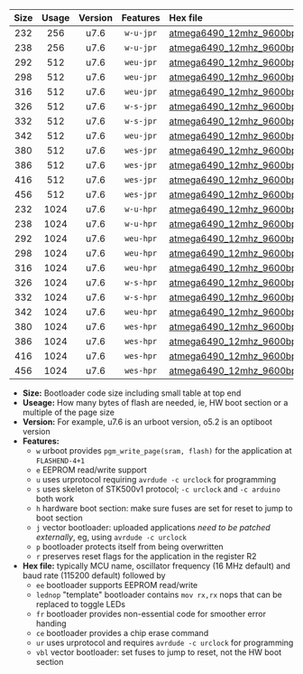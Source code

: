|Size|Usage|Version|Features|Hex file|
|:-:|:-:|:-:|:-:|:--|
|232|256|u7.6|`w-u-jpr`|[atmega6490_12mhz_9600bps_ur_vbl.hex](https://raw.githubusercontent.com/stefanrueger/urboot/main//atmega6490_12mhz_9600bps_ur_vbl.hex)|
|238|256|u7.6|`w-u-jpr`|[atmega6490_12mhz_9600bps_lednop_ur_vbl.hex](https://raw.githubusercontent.com/stefanrueger/urboot/main//atmega6490_12mhz_9600bps_lednop_ur_vbl.hex)|
|292|512|u7.6|`weu-jpr`|[atmega6490_12mhz_9600bps_ee_ur_vbl.hex](https://raw.githubusercontent.com/stefanrueger/urboot/main//atmega6490_12mhz_9600bps_ee_ur_vbl.hex)|
|298|512|u7.6|`weu-jpr`|[atmega6490_12mhz_9600bps_ee_lednop_ur_vbl.hex](https://raw.githubusercontent.com/stefanrueger/urboot/main//atmega6490_12mhz_9600bps_ee_lednop_ur_vbl.hex)|
|316|512|u7.6|`weu-jpr`|[atmega6490_12mhz_9600bps_ee_lednop_fr_ur_vbl.hex](https://raw.githubusercontent.com/stefanrueger/urboot/main//atmega6490_12mhz_9600bps_ee_lednop_fr_ur_vbl.hex)|
|326|512|u7.6|`w-s-jpr`|[atmega6490_12mhz_9600bps_vbl.hex](https://raw.githubusercontent.com/stefanrueger/urboot/main//atmega6490_12mhz_9600bps_vbl.hex)|
|332|512|u7.6|`w-s-jpr`|[atmega6490_12mhz_9600bps_lednop_vbl.hex](https://raw.githubusercontent.com/stefanrueger/urboot/main//atmega6490_12mhz_9600bps_lednop_vbl.hex)|
|342|512|u7.6|`weu-jpr`|[atmega6490_12mhz_9600bps_ee_lednop_fr_ce_ur_vbl.hex](https://raw.githubusercontent.com/stefanrueger/urboot/main//atmega6490_12mhz_9600bps_ee_lednop_fr_ce_ur_vbl.hex)|
|380|512|u7.6|`wes-jpr`|[atmega6490_12mhz_9600bps_ee_vbl.hex](https://raw.githubusercontent.com/stefanrueger/urboot/main//atmega6490_12mhz_9600bps_ee_vbl.hex)|
|386|512|u7.6|`wes-jpr`|[atmega6490_12mhz_9600bps_ee_lednop_vbl.hex](https://raw.githubusercontent.com/stefanrueger/urboot/main//atmega6490_12mhz_9600bps_ee_lednop_vbl.hex)|
|416|512|u7.6|`wes-jpr`|[atmega6490_12mhz_9600bps_ee_lednop_fr_vbl.hex](https://raw.githubusercontent.com/stefanrueger/urboot/main//atmega6490_12mhz_9600bps_ee_lednop_fr_vbl.hex)|
|456|512|u7.6|`wes-jpr`|[atmega6490_12mhz_9600bps_ee_lednop_fr_ce_vbl.hex](https://raw.githubusercontent.com/stefanrueger/urboot/main//atmega6490_12mhz_9600bps_ee_lednop_fr_ce_vbl.hex)|
|232|1024|u7.6|`w-u-hpr`|[atmega6490_12mhz_9600bps_ur.hex](https://raw.githubusercontent.com/stefanrueger/urboot/main//atmega6490_12mhz_9600bps_ur.hex)|
|238|1024|u7.6|`w-u-hpr`|[atmega6490_12mhz_9600bps_lednop_ur.hex](https://raw.githubusercontent.com/stefanrueger/urboot/main//atmega6490_12mhz_9600bps_lednop_ur.hex)|
|292|1024|u7.6|`weu-hpr`|[atmega6490_12mhz_9600bps_ee_ur.hex](https://raw.githubusercontent.com/stefanrueger/urboot/main//atmega6490_12mhz_9600bps_ee_ur.hex)|
|298|1024|u7.6|`weu-hpr`|[atmega6490_12mhz_9600bps_ee_lednop_ur.hex](https://raw.githubusercontent.com/stefanrueger/urboot/main//atmega6490_12mhz_9600bps_ee_lednop_ur.hex)|
|316|1024|u7.6|`weu-hpr`|[atmega6490_12mhz_9600bps_ee_lednop_fr_ur.hex](https://raw.githubusercontent.com/stefanrueger/urboot/main//atmega6490_12mhz_9600bps_ee_lednop_fr_ur.hex)|
|326|1024|u7.6|`w-s-hpr`|[atmega6490_12mhz_9600bps.hex](https://raw.githubusercontent.com/stefanrueger/urboot/main//atmega6490_12mhz_9600bps.hex)|
|332|1024|u7.6|`w-s-hpr`|[atmega6490_12mhz_9600bps_lednop.hex](https://raw.githubusercontent.com/stefanrueger/urboot/main//atmega6490_12mhz_9600bps_lednop.hex)|
|342|1024|u7.6|`weu-hpr`|[atmega6490_12mhz_9600bps_ee_lednop_fr_ce_ur.hex](https://raw.githubusercontent.com/stefanrueger/urboot/main//atmega6490_12mhz_9600bps_ee_lednop_fr_ce_ur.hex)|
|380|1024|u7.6|`wes-hpr`|[atmega6490_12mhz_9600bps_ee.hex](https://raw.githubusercontent.com/stefanrueger/urboot/main//atmega6490_12mhz_9600bps_ee.hex)|
|386|1024|u7.6|`wes-hpr`|[atmega6490_12mhz_9600bps_ee_lednop.hex](https://raw.githubusercontent.com/stefanrueger/urboot/main//atmega6490_12mhz_9600bps_ee_lednop.hex)|
|416|1024|u7.6|`wes-hpr`|[atmega6490_12mhz_9600bps_ee_lednop_fr.hex](https://raw.githubusercontent.com/stefanrueger/urboot/main//atmega6490_12mhz_9600bps_ee_lednop_fr.hex)|
|456|1024|u7.6|`wes-hpr`|[atmega6490_12mhz_9600bps_ee_lednop_fr_ce.hex](https://raw.githubusercontent.com/stefanrueger/urboot/main//atmega6490_12mhz_9600bps_ee_lednop_fr_ce.hex)|

- **Size:** Bootloader code size including small table at top end
- **Useage:** How many bytes of flash are needed, ie, HW boot section or a multiple of the page size
- **Version:** For example, u7.6 is an urboot version, o5.2 is an optiboot version
- **Features:**
  + `w` urboot provides `pgm_write_page(sram, flash)` for the application at `FLASHEND-4+1`
  + `e` EEPROM read/write support
  + `u` uses urprotocol requiring `avrdude -c urclock` for programming
  + `s` uses skeleton of STK500v1 protocol; `-c urclock` and `-c arduino` both work
  + `h` hardware boot section: make sure fuses are set for reset to jump to boot section
  + `j` vector bootloader: uploaded applications *need to be patched externally*, eg, using `avrdude -c urclock`
  + `p` bootloader protects itself from being overwritten
  + `r` preserves reset flags for the application in the register R2
- **Hex file:** typically MCU name, oscillator frequency (16 MHz default) and baud rate (115200 default) followed by
  + `ee` bootloader supports EEPROM read/write
  + `lednop` "template" bootloader contains `mov rx,rx` nops that can be replaced to toggle LEDs
  + `fr` bootloader provides non-essential code for smoother error handing
  + `ce` bootloader provides a chip erase command
  + `ur` uses urprotocol and requires `avrdude -c urclock` for programming
  + `vbl` vector bootloader: set fuses to jump to reset, not the HW boot section
